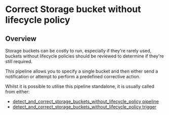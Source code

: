# Correct Storage bucket without lifecycle policy

## Overview

Storage buckets can be costly to run, especially if they're rarely used, buckets without lifecycle policies should be reviewed to determine if they're still required.

This pipeline allows you to specify a single bucket and then either send a notification or attempt to perform a predefined corrective action.

Whilst it is possible to utilise this pipeline standalone, it is usually called from either:
- [detect_and_correct_storage_buckets_without_lifecycle_policy pipeline](https://hub.flowpipe.io/mods/turbot/gcp_thrifty/pipelines/gcp_thrifty.pipeline.detect_and_correct_storage_buckets_without_lifecycle_policy)
- [detect_and_correct_storage_buckets_without_lifecycle_policy trigger](https://hub.flowpipe.io/mods/turbot/gcp_thrifty/triggers/gcp_thrifty.trigger.query.detect_and_correct_storage_buckets_without_lifecycle_policy)